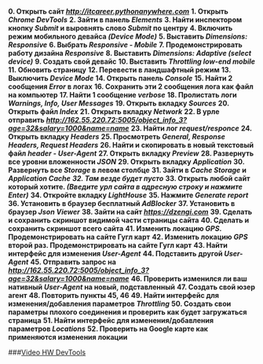 **0. Открыть сайт *<u>http://itcareer.pythonanywhere.com</u>***
**1. Открыть *Chrome DevTools***
**2. Зайти в панель *Elements***
**3. Найти инспектором кнопку *Submit* и выровнять слово *Submit* по центру**
**4. Включить режим мобильного девайса *(Device Mode)***
**5. Выставить *Dimensions: Responsive***
**6. Выбрать *Responsive - Mobile***
**7. Продемонстрировать работу дизайна *Responsive***
**8. Выставить *Dimensions: Adaptive (select device)***
**9. Создать свой девайс**
**10. Выставить *Throttling low-end mobile***
**11. Обновить страницу**
**12. Перевести в ландшафтный режим**
**13. Выключить *Device Mode***
**14. Открыть панель *Console***
**15. Найти 2 сообщения *Error* в логах**
**16. Сохранить эти 2 сообщения лога как файл на компьютер**
**17. Найти 1 сообщение *verbose***
**18. Пролистать логи *Warnings, Info, User Messages***
**19. Открыть вкладку *Sources***
**20. Открыть файл *Index***
**21. Открыть вкладку *Network***
**22. В урле отправить *<u>http://162.55.220.72:5005/object_info_3?age=32&salary=1000&name=name</u>***
**23. Найти лог *request/responce***
**24. Открыть вкладку *Headers***
**25. Просмотреть *General, Response Headers, Request Headers***
**26. Найти и скопировать в новый текстовый файл *header - User-Agent***
**27. Открыть вкладку *Preview***
**28. Развернуть все уровни вложенности *JSON***
**29. Открыть вкладку *Application***
**30. Развернуть все *Storage* в левом столбце**
**31. Зайти в *Cache Storage* и *Application Cache***
***32. Там везде будет пусто***
**33. Открыть любой сайт который хотите. *(Введите урл сайта в адресную строку и нажмите Enter)***
**34. Откройте вкладку *LightHouse***
**35. Нажмите *Generate report***
**36. Установить в браузер бесплатный *AdBlocker***
**37. Установить в браузер *Json Viewer***
**38. Зайти на сайт *<u>https://dzengi.com</u>***
**39. Сделать и сохранить скриншот видимой части страницы сайта**
**40. Сделать и сохранить скриншот всего сайта**
**41. Изменить локацию *GPS*. Продемонстрировать на сайте Гугл карт**
**42. Изменить локацию *GPS* второй раз. Продемонстрировать на сайте Гугл карт**
**43. Найти интерфейс для изменения *User-Agent***
**44. Подставить другой *User-Agent***
**45. Отправить запрос на *<u>http://162.55.220.72:5005/object_info_3?age=32&salary=1000&name=name</u>***
**46. Проверить изменился ли ваш нативный *User-Agent* на новый, подставленный**
**47. Создать свой юзер агент**
**48. Повторить пункты 45, 46**
**49. Найти интерфейс для изменения/добавления параметров *Throttling***
**50. Создать свои параметры плохого соединения и проверить как будет загружаться страница**
**51. Найти интерфейс для изменения/добавления параметров *Locations***
**52. Проверить на Google карте как применяются изменения локации**





  
###<u>Video HW DevTools</u>